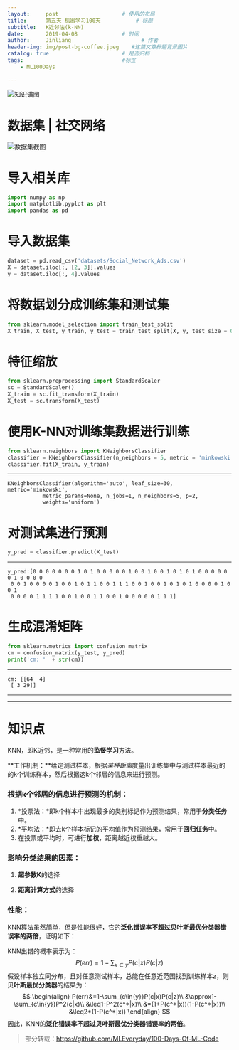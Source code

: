 ```yaml
---
layout:     post                    # 使用的布局
title:      第五天-机器学习100天           # 标题 
subtitle:   K近邻法(k-NN)
date:       2019-04-08              # 时间
author:     Jinliang                      # 作者
header-img: img/post-bg-coffee.jpeg    #这篇文章标题背景图片
catalog: true                       # 是否归档
tags:                               #标签
    - ML100Days

---
```


![知识谱图](https://ws4.sinaimg.cn/large/006tNc79ly1g1vmambhbwj30m81hwkfu.jpg)

# 数据集 | 社交网络

![数据集截图](https://ws3.sinaimg.cn/large/006tNc79ly1g1ugoxcbqwj30hz0j0glr.jpg)

# 导入相关库

```python
import numpy as np
import matplotlib.pyplot as plt
import pandas as pd
```

# 导入数据集

```python
dataset = pd.read_csv('datasets/Social_Network_Ads.csv')
X = dataset.iloc[:, [2, 3]].values
y = dataset.iloc[:, 4].values
```

# 将数据划分成训练集和测试集

```python
from sklearn.model_selection import train_test_split
X_train, X_test, y_train, y_test = train_test_split(X, y, test_size = 0.25, random_state = 0)
```

# 特征缩放

```python
from sklearn.preprocessing import StandardScaler
sc = StandardScaler()
X_train = sc.fit_transform(X_train)
X_test = sc.transform(X_test)
```

# 使用K-NN对训练集数据进行训练

```python
from sklearn.neighbors import KNeighborsClassifier
classifier = KNeighborsClassifier(n_neighbors = 5, metric = 'minkowski', p = 2)
classifier.fit(X_train, y_train)
```

---

```
KNeighborsClassifier(algorithm='auto', leaf_size=30, metric='minkowski',
           metric_params=None, n_jobs=1, n_neighbors=5, p=2,
           weights='uniform')
```

# 对测试集进行预测

```python
y_pred = classifier.predict(X_test)
```

---

```
y_pred:[0 0 0 0 0 0 0 1 0 1 0 0 0 0 0 1 0 0 1 0 0 1 0 1 0 1 0 0 0 0 0 0 1 0 0 0 0
 0 0 1 0 0 0 0 1 0 0 1 0 1 1 0 0 1 1 1 0 0 1 0 0 1 0 1 0 1 0 0 0 0 1 0 0 1
 0 0 0 0 1 1 1 1 0 0 1 0 0 1 1 0 0 1 0 0 0 0 0 1 1 1]
```

# 生成混淆矩阵

```python
from sklearn.metrics import confusion_matrix
cm = confusion_matrix(y_test, y_pred)
print('cm: '  + str(cm))
```

---

```
cm: [[64  4]
 [ 3 29]]
```



---

---

# 知识点

KNN，即K近邻，是一种常用的**监督学习**方法。

**工作机制：**给定测试样本，根据*某种距离*度量出训练集中与测试样本最近的的k个训练样本，然后根据这k个邻居的信息来进行预测。

### **根据k个邻居的信息进行预测的机制：**

1. *投票法：*即k个样本中出现最多的类别标记作为预测结果，常用于**分类任务**中。
2. *平均法：*即去k个样本标记的平均值作为预测结果，常用于**回归任务**中。
3. 在投票或平均时，可进行**加权**，距离越近权重越大。 

### 影响分类结果的因素：

1. **超参数K**的选择

2. **距离计算方式**的选择

   

### 性能：

KNN算法虽然简单，但是性能很好，它的**泛化错误率不超过贝叶斯最优分类器错误率的两倍**，证明如下：

KNN出错的概率表示为：
$$
P(err)=1-\sum_{x\in{y}}P(c|x)P(c|z)
$$
假设样本独立同分布，且对任意测试样本，总能在任意近范围找到训练样本$z$，则贝**叶斯最优分类器**的结果为：
$$
\begin{align}
P(err)&=1-\sum_{c\in{y}}P(c|x)P(c|z)\\
&\approx1-\sum_{c\in{y}}P^2(c|x)\\
&\leq1-P^2(c^*|x)\\
&=(1+P(c^*|x))(1-P(c^*|x))\\
&\leq2*(1-P(c^*|x))
\end{align}
$$
因此，KNN的**泛化错误率不超过贝叶斯最优分类器错误率的两倍**。





> 部分转载：<https://github.com/MLEveryday/100-Days-Of-ML-Code>

